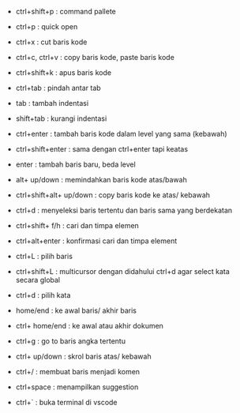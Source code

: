- ctrl+shift+p             : command pallete
- ctrl+p                   : quick open


- ctrl+x                   : cut baris kode
- ctrl+c, ctrl+v           : copy baris kode, paste baris kode
- ctrl+shift+k             : apus baris kode
- ctrl+tab                 : pindah antar tab
- tab                      : tambah indentasi
- shift+tab                : kurangi indentasi

- ctrl+enter               : tambah baris kode dalam level yang sama (kebawah)
- ctrl+shift+enter         : sama dengan ctrl+enter tapi keatas

- enter                    : tambah baris baru, beda level

- alt+ up/down             : memindahkan baris kode atas/bawah

- ctrl+shift+alt+ up/down  : copy baris kode ke atas/ kebawah

- ctrl+d                   : menyeleksi baris tertentu dan baris sama yang berdekatan
- ctrl+shift+ f/h          : cari dan timpa elemen
- ctrl+alt+enter           : konfirmasi cari dan timpa element

- ctrl+L                   : pilih baris
- ctrl+shift+L             : multicursor dengan didahului ctrl+d agar select kata secara global
- ctrl+d                   : pilih kata

- home/end                 : ke awal baris/ akhir baris
- ctrl+ home/end           : ke awal atau akhir dokumen
- ctrl+g                   : go to baris angka tertentu

- ctrl+ up/down            : skrol baris atas/ kebawah

- ctrl+/                   : membuat baris menjadi komen

- ctrl+space               : menampilkan suggestion
- ctrl+`                   : buka terminal di vscode
